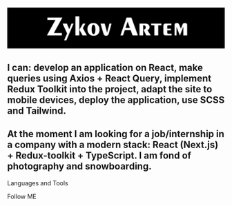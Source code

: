 [![Header](https://github.com/SkaterPunisher/SkaterPunisher/blob/main/assets/logo.png)](https://www.instagram.com/art_zykov/)

## I can: develop an application on React, make queries using Axios + React Query, implement Redux Toolkit into the project, adapt the site to mobile devices, deploy the application, use SCSS and Tailwind. 

## At the moment I am looking for a job/internship in a company with a modern stack: React (Next.js) + Redux-toolkit + TypeScript. I am fond of photography and snowboarding.

Languages and Tools

Follow ME